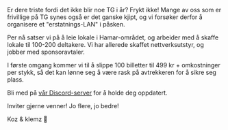 Er dere triste fordi det ikke blir noe TG i år? Frykt ikke! Mange av oss som er frivillige på TG synes også er det ganske kjipt, og vi forsøker derfor å organisere et "erstatnings-LAN" i påsken.

Per nå satser vi på å leie lokale i Hamar-området, og arbeider med å skaffe lokale til 100-200 deltakere. Vi har allerede skaffet nettverksutstyr, og jobber med sponsoravtaler.

I første omgang kommer vi til å slippe 100 billetter til 499 kr + omkostninger per stykk, så det kan lønne seg å være rask på avtrekkeren for å sikre seg plass.

Bli med på [vår Discord-server](https://discord.gg/J4efDJAZnH) for å holde deg oppdatert.

Inviter gjerne venner! Jo flere, jo bedre!

Koz & klemz 💖
